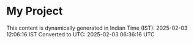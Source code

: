 # My Project

This content is dynamically generated in Indian Time (IST): 2025-02-03 12:06:16 IST
Converted to UTC: 2025-02-03 06:36:16 UTC
